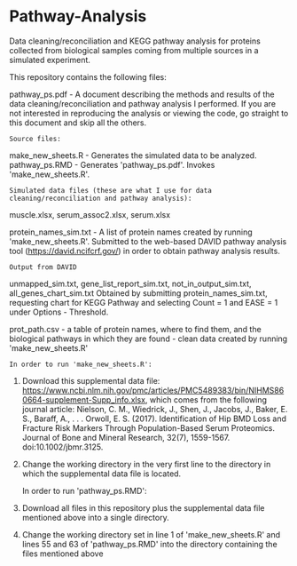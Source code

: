 # Pathway-Analysis
Data cleaning/reconciliation and KEGG pathway analysis for proteins collected from biological samples coming from multiple sources in a simulated experiment.

This repository contains the following files:

pathway_ps.pdf - A document describing the methods and results of the data cleaning/reconciliation and pathway analysis I performed. If you are not interested in reproducing the analysis or viewing the code, go straight to this document and skip all the others.

	Source files:
make_new_sheets.R - Generates the simulated data to be analyzed.  
pathway_ps.RMD - Generates 'pathway_ps.pdf'. Invokes 'make_new_sheets.R'.

	Simulated data files (these are what I use for data cleaning/reconciliation and pathway analysis):
muscle.xlsx, serum_assoc2.xlsx, serum.xlsx

protein_names_sim.txt - A list of protein names created by running 'make_new_sheets.R'. Submitted to the web-based DAVID pathway analysis tool (https://david.ncifcrf.gov/) in order to obtain pathway analysis results.

	Output from DAVID
unmapped_sim.txt, gene_list_report_sim.txt, not_in_output_sim.txt, all_genes_chart_sim.txt
Obtained by submitting protein_names_sim.txt, requesting chart for KEGG Pathway and selecting Count = 1 and EASE = 1 under Options - Threshold.

prot_path.csv - a table of protein names, where to find them, and the biological pathways in which they are found - clean data created by running 'make_new_sheets.R'


	In order to run 'make_new_sheets.R':
1) Download this supplemental data file: https://www.ncbi.nlm.nih.gov/pmc/articles/PMC5489383/bin/NIHMS860664-supplement-Supp_info.xlsx,
which comes from  the following journal article: Nielson, C. M., Wiedrick, J., Shen, J., Jacobs, J., Baker, E. S., Baraff, A., . . . Orwoll, E. S. (2017). Identification of Hip BMD Loss and Fracture Risk Markers Through Population-Based Serum Proteomics. Journal of Bone and Mineral Research, 32(7), 1559-1567. doi:10.1002/jbmr.3125. 
2) Change the working directory in the very first line to the directory in which the supplemental data file is located.

	In order to run 'pathway_ps.RMD':
1) Download all files in this repository plus the supplemental data file mentioned above into a single directory. 
2) Change the working directory set in line 1 of 'make_new_sheets.R' and lines 55 and 63 of 'pathway_ps.RMD' into the directory containing the files mentioned above
